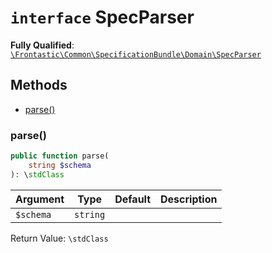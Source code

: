 # `interface`  SpecParser

**Fully Qualified**: [`\Frontastic\Common\SpecificationBundle\Domain\SpecParser`](../../../../src/php/SpecificationBundle/Domain/SpecParser.php)

## Methods

* [parse()](#parse)

### parse()

```php
public function parse(
    string $schema
): \stdClass
```

Argument|Type|Default|Description
--------|----|-------|-----------
`$schema`|`string`||

Return Value: `\stdClass`

